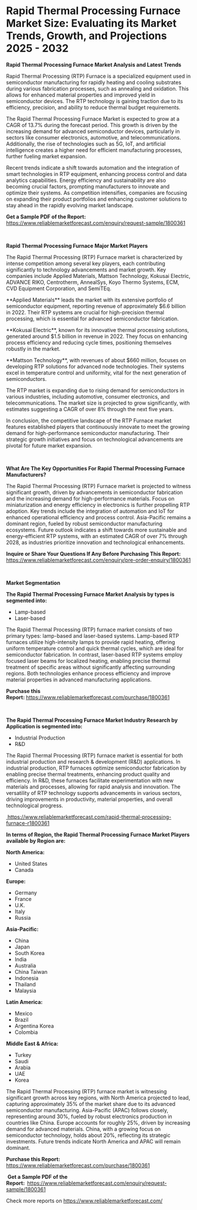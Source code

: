 <p><h1>Rapid Thermal Processing Furnace Market Size: Evaluating its Market Trends, Growth, and Projections 2025 - 2032</h1></p><p><strong>Rapid Thermal Processing Furnace Market Analysis and Latest Trends</strong></p>
<p><p>Rapid Thermal Processing (RTP) Furnace is a specialized equipment used in semiconductor manufacturing for rapidly heating and cooling substrates during various fabrication processes, such as annealing and oxidation. This allows for enhanced material properties and improved yield in semiconductor devices. The RTP technology is gaining traction due to its efficiency, precision, and ability to reduce thermal budget requirements.</p><p>The Rapid Thermal Processing Furnace Market is expected to grow at a CAGR of 13.7% during the forecast period. This growth is driven by the increasing demand for advanced semiconductor devices, particularly in sectors like consumer electronics, automotive, and telecommunications. Additionally, the rise of technologies such as 5G, IoT, and artificial intelligence creates a higher need for efficient manufacturing processes, further fueling market expansion.</p><p>Recent trends indicate a shift towards automation and the integration of smart technologies in RTP equipment, enhancing process control and data analytics capabilities. Energy efficiency and sustainability are also becoming crucial factors, prompting manufacturers to innovate and optimize their systems. As competition intensifies, companies are focusing on expanding their product portfolios and enhancing customer solutions to stay ahead in the rapidly evolving market landscape.</p></p>
<p><strong>Get a Sample PDF of the Report:&nbsp;</strong> <a href="https://www.reliablemarketforecast.com/enquiry/request-sample/1800361?utm_campaign=2219&utm_medium=2&utm_source=Github&utm_content=ia&utm_term=19022025&utm_id=rapid-thermal-processing-furnace">https://www.reliablemarketforecast.com/enquiry/request-sample/1800361</a></p>
<p>&nbsp;</p>
<p><strong>Rapid Thermal Processing Furnace Major Market Players</strong></p>
<p><p>The Rapid Thermal Processing (RTP) Furnace market is characterized by intense competition among several key players, each contributing significantly to technology advancements and market growth. Key companies include Applied Materials, Mattson Technology, Kokusai Electric, ADVANCE RIKO, Centrotherm, AnnealSys, Koyo Thermo Systems, ECM, CVD Equipment Corporation, and SemiTEq.</p><p>**Applied Materials** leads the market with its extensive portfolio of semiconductor equipment, reporting revenue of approximately $6.6 billion in 2022. Their RTP systems are crucial for high-precision thermal processing, which is essential for advanced semiconductor fabrication.</p><p>**Kokusai Electric**, known for its innovative thermal processing solutions, generated around $1.5 billion in revenue in 2022. They focus on enhancing process efficiency and reducing cycle times, positioning themselves robustly in the market.</p><p>**Mattson Technology**, with revenues of about $660 million, focuses on developing RTP solutions for advanced node technologies. Their systems excel in temperature control and uniformity, vital for the next generation of semiconductors.</p><p>The RTP market is expanding due to rising demand for semiconductors in various industries, including automotive, consumer electronics, and telecommunications. The market size is projected to grow significantly, with estimates suggesting a CAGR of over 8% through the next five years.</p><p>In conclusion, the competitive landscape of the RTP Furnace market features established players that continuously innovate to meet the growing demand for high-performance semiconductor manufacturing. Their strategic growth initiatives and focus on technological advancements are pivotal for future market expansion.</p></p>
<p>&nbsp;</p>
<p><strong>What Are The Key Opportunities For Rapid Thermal Processing Furnace Manufacturers?</strong></p>
<p><p>The Rapid Thermal Processing (RTP) Furnace market is projected to witness significant growth, driven by advancements in semiconductor fabrication and the increasing demand for high-performance materials. Focus on miniaturization and energy efficiency in electronics is further propelling RTP adoption. Key trends include the integration of automation and IoT for enhanced operational efficiency and process control. Asia-Pacific remains a dominant region, fueled by robust semiconductor manufacturing ecosystems. Future outlook indicates a shift towards more sustainable and energy-efficient RTP systems, with an estimated CAGR of over 7% through 2028, as industries prioritize innovation and technological enhancements.</p></p>
<p><strong>Inquire or Share Your Questions If Any Before Purchasing This Report:</strong> <a href="https://www.reliablemarketforecast.com/enquiry/pre-order-enquiry/1800361?utm_campaign=2219&utm_medium=2&utm_source=Github&utm_content=ia&utm_term=19022025&utm_id=rapid-thermal-processing-furnace">https://www.reliablemarketforecast.com/enquiry/pre-order-enquiry/1800361</a></p>
<p>&nbsp;</p>
<p><strong>Market Segmentation</strong></p>
<p><strong>The Rapid Thermal Processing Furnace Market Analysis by types is segmented into:</strong></p>
<p><ul><li>Lamp-based</li><li>Laser-based</li></ul></p>
<p><p>The Rapid Thermal Processing (RTP) furnace market consists of two primary types: lamp-based and laser-based systems. Lamp-based RTP furnaces utilize high-intensity lamps to provide rapid heating, offering uniform temperature control and quick thermal cycles, which are ideal for semiconductor fabrication. In contrast, laser-based RTP systems employ focused laser beams for localized heating, enabling precise thermal treatment of specific areas without significantly affecting surrounding regions. Both technologies enhance process efficiency and improve material properties in advanced manufacturing applications.</p></p>
<p><strong>Purchase this Report:&nbsp;</strong><a href="https://www.reliablemarketforecast.com/purchase/1800361?utm_campaign=2219&utm_medium=2&utm_source=Github&utm_content=ia&utm_term=19022025&utm_id=rapid-thermal-processing-furnace">https://www.reliablemarketforecast.com/purchase/1800361</a></p>
<p>&nbsp;</p>
<p><strong>The Rapid Thermal Processing Furnace Market Industry Research by Application is segmented into:</strong></p>
<p><ul><li>Industrial Production</li><li>R&D</li></ul></p>
<p><p>The Rapid Thermal Processing (RTP) furnace market is essential for both industrial production and research & development (R&D) applications. In industrial production, RTP furnaces optimize semiconductor fabrication by enabling precise thermal treatments, enhancing product quality and efficiency. In R&D, these furnaces facilitate experimentation with new materials and processes, allowing for rapid analysis and innovation. The versatility of RTP technology supports advancements in various sectors, driving improvements in productivity, material properties, and overall technological progress.</p></p>
<p><a href="https://www.reliablemarketforecast.com/rapid-thermal-processing-furnace-r1800361?utm_campaign=2219&utm_medium=2&utm_source=Github&utm_content=ia&utm_term=19022025&utm_id=rapid-thermal-processing-furnace">&nbsp;https://www.reliablemarketforecast.com/rapid-thermal-processing-furnace-r1800361</a></p>
<p><strong>In terms of Region, the Rapid Thermal Processing Furnace Market Players available by Region are:</strong></p>
<p>
    <p> <strong> North America: </strong>
        <ul>
            <li>United States</li>
            <li>Canada</li>
        </ul>
        </p> 
    <p> <strong> Europe: </strong>
        <ul>
            <li>Germany</li>
            <li>France</li>
            <li>U.K.</li>
            <li>Italy</li>
            <li>Russia</li>
        </ul>
        </p> 
    <p> <strong> Asia-Pacific: </strong>
        <ul>
            <li>China</li>
            <li>Japan</li>
            <li>South Korea</li>
            <li>India</li>
            <li>Australia</li>
            <li>China Taiwan</li>
            <li>Indonesia</li>
            <li>Thailand</li>
            <li>Malaysia</li>
        </ul>
        </p> 
    <p> <strong> Latin America: </strong>
        <ul>
            <li>Mexico</li>
            <li>Brazil</li>
            <li>Argentina Korea</li>
            <li>Colombia</li>
        </ul>
        </p> 
    <p> <strong> Middle East & Africa: </strong>
        <ul>
            <li>Turkey</li>
            <li>Saudi</li>
            <li>Arabia</li>
            <li>UAE</li>
            <li>Korea</li>
        </ul>
    </p>
    </p>
<p><p>The Rapid Thermal Processing (RTP) furnace market is witnessing significant growth across key regions, with North America projected to lead, capturing approximately 35% of the market share due to its advanced semiconductor manufacturing. Asia-Pacific (APAC) follows closely, representing around 30%, fueled by robust electronics production in countries like China. Europe accounts for roughly 25%, driven by increasing demand for advanced materials. China, with a growing focus on semiconductor technology, holds about 20%, reflecting its strategic investments. Future trends indicate North America and APAC will remain dominant.</p></p>
<p><strong>Purchase this Report: </strong><a href="https://www.reliablemarketforecast.com/purchase/1800361?utm_campaign=2219&utm_medium=2&utm_source=Github&utm_content=ia&utm_term=19022025&utm_id=rapid-thermal-processing-furnace">https://www.reliablemarketforecast.com/purchase/1800361</a></p>
<p>&nbsp;<strong>Get a Sample PDF of the Report:&nbsp;&nbsp;</strong><a href="https://www.reliablemarketforecast.com/enquiry/request-sample/1800361?utm_campaign=2219&utm_medium=2&utm_source=Github&utm_content=ia&utm_term=19022025&utm_id=rapid-thermal-processing-furnace">https://www.reliablemarketforecast.com/enquiry/request-sample/1800361</a></p>
<p><strong></strong></p>
<p>Check more reports on <a href="https://www.reliablemarketforecast.com/?utm_campaign=2219&utm_medium=2&utm_source=Github&utm_content=ia&utm_term=19022025&utm_id=rapid-thermal-processing-furnace">https://www.reliablemarketforecast.com/</a></p>